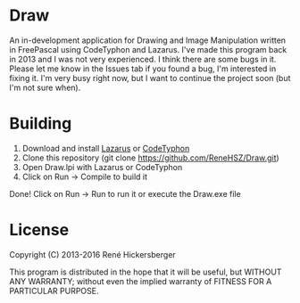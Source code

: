 # Draw
An in-development application for Drawing and Image Manipulation written in FreePascal using CodeTyphon and Lazarus.
I've made this program back in 2013 and I was not very experienced. I think there are some bugs in it. Please let me know in the Issues tab if you found a bug, I'm interested in fixing it. I'm very busy right now, but I want to continue the project soon (but I'm not sure when).

# Building

  1. Download and install [Lazarus](http://www.lazarus-ide.org) or [CodeTyphon](http://www.pilotlogic.com/sitejoom/index.php/codetyphon)
  2. Clone this repository (git clone https://github.com/ReneHSZ/Draw.git)
  3. Open Draw.lpi with Lazarus or CodeTyphon
  4. Click on Run -> Compile to build it
  
Done!
Click on Run -> Run to run it or execute the Draw.exe file

# License

Copyright (C) 2013-2016  René Hickersberger

This program is distributed in the hope that it will be useful,
but WITHOUT ANY WARRANTY; without even the implied warranty of
FITNESS FOR A PARTICULAR PURPOSE.

